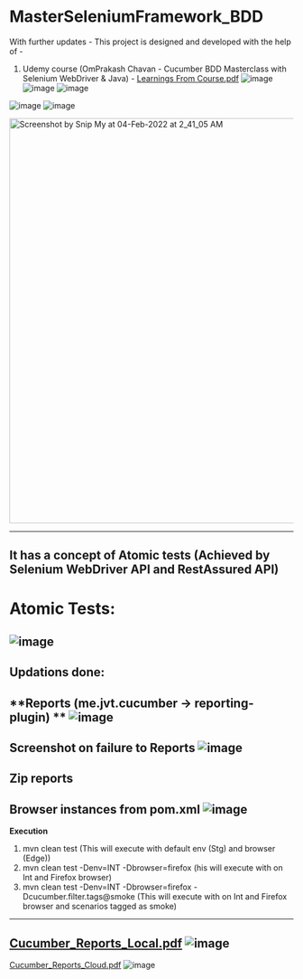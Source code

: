 # MasterSeleniumFramework_BDD
With further updates - This project is designed and developed with the help of -
1. Udemy course (OmPrakash Chavan - Cucumber BDD Masterclass with Selenium WebDriver & Java) - 
[Learnings From Course.pdf](https://github.com/rajatt95/MasterSeleniumFramework_BDD/files/7998307/Learnings.From.Course.pdf)
![image](https://user-images.githubusercontent.com/26399692/152515639-83ff0b6e-3148-4c4c-821b-491c4d1f415e.png)
![image](https://user-images.githubusercontent.com/26399692/152515700-e7f086cf-4ed9-469c-b65c-51aeb841e783.png)
![image](https://user-images.githubusercontent.com/26399692/152515746-35b19cb5-9fcc-4304-9abd-1e9b872bf18f.png)

![image](https://user-images.githubusercontent.com/26399692/152515304-c933c4e0-f085-4b60-be3d-144caf9d9054.png)
![image](https://user-images.githubusercontent.com/26399692/152515549-abcc6a1e-4d54-4eba-b741-8b1910aee102.png)

<img width="717" alt="Screenshot by Snip My at 04-Feb-2022 at 2_41_05 AM" src="https://user-images.githubusercontent.com/26399692/152430606-3a88d967-4ebd-4976-a601-c75f2477d79d.png">

------------------------------------------------------------
It has a concept of Atomic tests (Achieved by Selenium WebDriver API and RestAssured API)
------------------------------------------------------------
# Atomic Tests:
![image](https://user-images.githubusercontent.com/26399692/138962929-70094e77-ff3c-405e-95f8-c91c4e0912a6.png)
------------------------------------------------------------
Updations done:
------------------------------------------------------------
**Reports (me.jvt.cucumber -> reporting-plugin) ** 
![image](https://user-images.githubusercontent.com/26399692/152516617-160ec7de-c330-490e-9cb9-78b7d50cbe5d.png)
------------------------------------------------------------
**Screenshot on failure to Reports** 
![image](https://user-images.githubusercontent.com/26399692/152516718-701a6cc9-bf46-475f-824f-406413fa8288.png)
------------------------------------------------------------
**Zip reports**
------------------------------------------------------------
**Browser instances from pom.xml**
![image](https://user-images.githubusercontent.com/26399692/152516862-973ca6e9-bf4e-45de-85f5-f7fba24f4927.png)
------------------------------------------------------------
**Execution**
1. mvn clean test (This will execute with default env (Stg) and browser (Edge))
2. mvn clean test -Denv=INT -Dbrowser=firefox (his will execute with on Int and Firefox browser)
3. mvn clean test -Denv=INT -Dbrowser=firefox -Dcucumber.filter.tags@smoke (This will execute with on Int and Firefox browser and scenarios tagged as smoke)
------------------------------------------------------------

[Cucumber_Reports_Local.pdf](https://github.com/rajatt95/MasterSeleniumFramework_BDD/files/7998343/Cucumber_Reports_Local.pdf)
![image](https://user-images.githubusercontent.com/26399692/152431537-75cab046-67a6-4387-a980-f3dc19031f5c.png)
------------------------------------------------------------
[Cucumber_Reports_Cloud.pdf](https://github.com/rajatt95/MasterSeleniumFramework_BDD/files/7998338/Cucumber_Reports_Cloud.pdf)
![image](https://user-images.githubusercontent.com/26399692/152431482-e010a8c0-25b8-425f-be92-83d0f9a52fb2.png)

